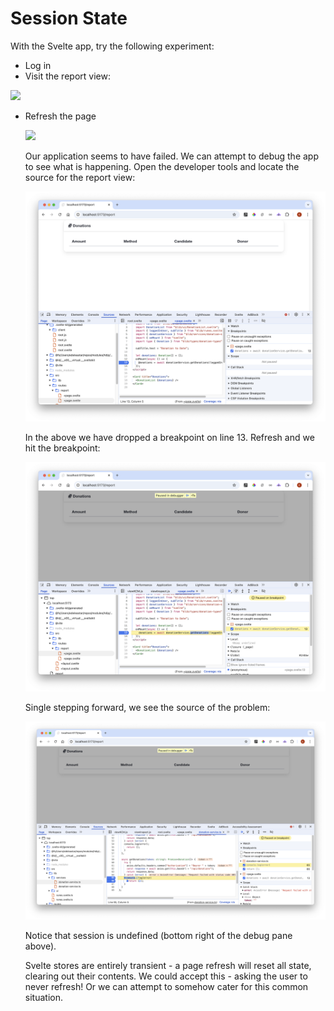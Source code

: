 # Session State

With the Svelte app, try the following experiment:

- Log in
- Visit the report view:

![](img/22.png)

- Refresh the page

  ![](img/23.png)

  Our application seems to have failed. We can attempt to debug the app to see what is happening. Open the developer tools and locate the source for the report view:

  ![](img/24.png)

  In the above we have dropped a breakpoint on line 13. Refresh and we hit the breakpoint:

  ![](img/25.png)

  Single stepping forward, we see the source of the problem:

  ![](img/26.png)

  Notice that session is undefined (bottom right of the debug pane above).

  Svelte stores are entirely transient - a page refresh will reset all state, clearing out their contents. We could accept this - asking the user to never refresh! Or we can attempt to somehow cater for this common situation.

  
